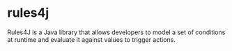 # rules4j

Rules4J is a Java library that allows developers to model a set of conditions at runtime and evaluate it against values to trigger actions.
